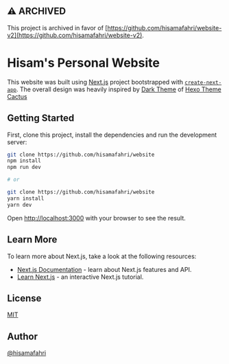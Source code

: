 ## ⚠️ ARCHIVED

This project is archived in favor of [https://github.com/hisamafahri/website-v2](https://github.com/hisamafahri/website-v2).


# Hisam's Personal Website

This website was built using [Next.js](https://nextjs.org/) project bootstrapped with [`create-next-app`](https://github.com/vercel/next.js/tree/canary/packages/create-next-app). The overall design was heavily inspired by [Dark Theme](https://probberechts.github.io/hexo-theme-cactus/cactus-dark/public/) of [Hexo Theme Cactus](https://github.com/probberechts/hexo-theme-cactus)

## Getting Started

First, clone this project, install the dependencies and run the development server:

```bash
git clone https://github.com/hisamafahri/website
npm install
npm run dev

# or

git clone https://github.com/hisamafahri/website
yarn install
yarn dev
```

Open [http://localhost:3000](http://localhost:3000) with your browser to see the result.


## Learn More

To learn more about Next.js, take a look at the following resources:

- [Next.js Documentation](https://nextjs.org/docs) - learn about Next.js features and API.
- [Learn Next.js](https://nextjs.org/learn) - an interactive Next.js tutorial.

## License

[MIT](LICENSE)

## Author

[@hisamafahri](https://github.com/hisamafahri)

